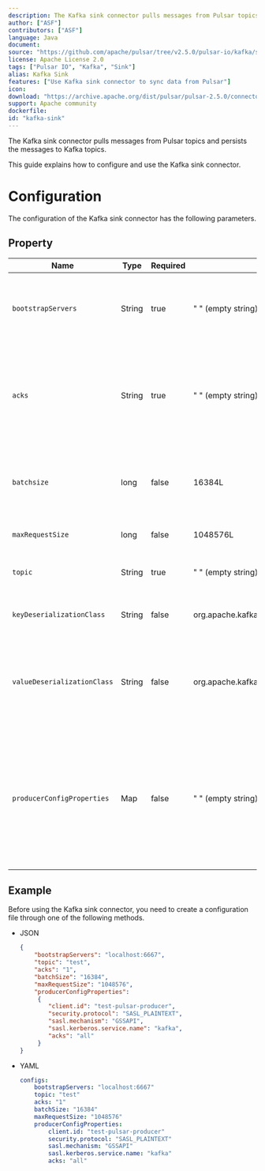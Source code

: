 ```yaml
---
description: The Kafka sink connector pulls messages from Pulsar topics and persists the messages to Kafka topics.
author: ["ASF"]
contributors: ["ASF"]
language: Java
document:
source: "https://github.com/apache/pulsar/tree/v2.5.0/pulsar-io/kafka/src/main/java/org/apache/pulsar/io/kafka"
license: Apache License 2.0
tags: ["Pulsar IO", "Kafka", "Sink"]
alias: Kafka Sink
features: ["Use Kafka sink connector to sync data from Pulsar"]
icon: 
download: "https://archive.apache.org/dist/pulsar/pulsar-2.5.0/connectors/pulsar-io-kafka-2.5.0.nar"
support: Apache community
dockerfile: 
id: "kafka-sink"
---
```


The Kafka sink connector pulls messages from Pulsar topics and persists the messages to Kafka topics.

This guide explains how to configure and use the Kafka sink connector.

# Configuration

The configuration of the Kafka sink connector has the following parameters.

## Property

| Name | Type| Required | Default | Description 
|------|----------|---------|-------------|-------------|
|  `bootstrapServers` |String| true | " " (empty string) | A comma-separated list of host and port pairs for establishing the initial connection to the Kafka cluster. |
|`acks`|String|true|" " (empty string) |The number of acknowledgments that the producer requires the leader to receive before a request completes. <br/>This controls the durability of the sent records.
|`batchsize`|long|false|16384L|The batch size that a Kafka producer attempts to batch records together before sending them to brokers.
|`maxRequestSize`|long|false|1048576L|The maximum size of a Kafka request in bytes.
|`topic`|String|true|" " (empty string) |The Kafka topic which receives messages from Pulsar.
| `keyDeserializationClass` | String|false | org.apache.kafka.common.serialization.StringSerializer | The serializer class for Kafka producers to serialize keys.
| `valueDeserializationClass` | String|false | org.apache.kafka.common.serialization.ByteArraySerializer | The serializer class for Kafka producers to serialize values.<br/><br/>The serializer is set by a specific implementation of [`KafkaAbstractSink`](https://github.com/apache/pulsar/blob/master/pulsar-io/kafka/src/main/java/org/apache/pulsar/io/kafka/KafkaAbstractSink.java).
|`producerConfigProperties`|Map|false|" " (empty string)|The producer configuration properties to be passed to producers. <br/><br/>**Note:  other properties specified in the connector configuration file take precedence over this configuration**.


## Example

Before using the Kafka sink connector, you need to create a configuration file through one of the following methods.

* JSON 

    ```json
    {
        "bootstrapServers": "localhost:6667",
        "topic": "test",
        "acks": "1",
        "batchSize": "16384",
        "maxRequestSize": "1048576",
        "producerConfigProperties":
         {
            "client.id": "test-pulsar-producer",
            "security.protocol": "SASL_PLAINTEXT",
            "sasl.mechanism": "GSSAPI",
            "sasl.kerberos.service.name": "kafka",
            "acks": "all" 
         }
    }

* YAML
  
    ```yaml
    configs:
        bootstrapServers: "localhost:6667"
        topic: "test"
        acks: "1"
        batchSize: "16384"
        maxRequestSize: "1048576"
        producerConfigProperties:
            client.id: "test-pulsar-producer"
            security.protocol: "SASL_PLAINTEXT"
            sasl.mechanism: "GSSAPI"
            sasl.kerberos.service.name: "kafka"
            acks: "all"   
    ```
